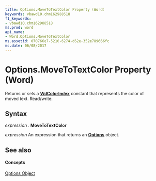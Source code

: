 ```yaml
---
title: Options.MoveToTextColor Property (Word)
keywords: vbawd10.chm162988518
f1_keywords:
- vbawd10.chm162988518
ms.prod: word
api_name:
- Word.Options.MoveToTextColor
ms.assetid: 070766e7-5210-6274-d62e-352e789666fc
ms.date: 06/08/2017
---
```



# Options.MoveToTextColor Property (Word)

Returns or sets a  **[WdColorIndex](wdcolorindex-enumeration-word.md)** constant that represents the color of moved text. Read/write.


## Syntax

 _expression_ . **MoveToTextColor**

 _expression_ An expression that returns an **[Options](options-object-word.md)** object.


## See also


#### Concepts


[Options Object](options-object-word.md)

